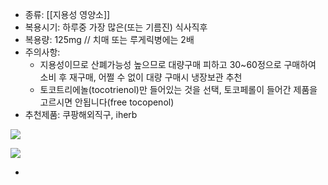- 종류: [[지용성 영양소]] 
- 복용시기: 하루중 가장 많은(또는 기름진)  식사직후
- 복용량: 125mg // 치매 또는 루게릭병에는 2배
- 주의사항:  
  - 지용성이므로 산폐가능성 높으므로 대량구매 피하고 30~60정으로 구매하여 소비 후 재구매, 어쩔 수 없이 대량 구매시 냉장보관 추천
  - 토코트리에놀(tocotrienol)만 들어있는 것을 선택, 토코페롤이 들어간 제품을 고르시면 안됩니다(free tocopenol)
- 추천제품: 쿠팡해외직구, iherb 


![](https://i.imgur.com/LL8uUMP.png)

![](https://i.imgur.com/uJMR49E.png)



- [카페링크]:(https://cafe.naver.com/brkd?iframe_url_utf8=%2FArticleRead.nhn%253Fclubid%3D30736400%2526page%3D1%2526inCafeSearch%3Dtrue%2526searchBy%3D1%2526query%3D%25EB%25B9%2584%25ED%2583%2580%25EB%25AF%25BCe%2526includeAll%3D%2526exclude%3D%2526include%3D%2526exact%3D%2526searchdate%3Dall%2526media%3D0%2526sortBy%3Ddate%2526articleid%3D1431%2526referrerAllArticles%3Dtrue)
